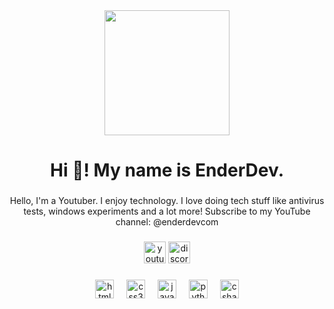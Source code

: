 <div align="center">
  <img height="200" src="https://yt3.googleusercontent.com/HeX9pkrolYwfDlfszDOOSkzjeKEWNn2bLNZkjND35qC5YR8JCA2eOYrL_AIFk9SkGdxVkvikAes=w1707-fcrop64=1,00005a57ffffa5a8-k-c0xffffffff-no-nd-rj"  />
</div>

###

<h1 align="center">Hi 👋! My name is EnderDev.</h1>

###

<p align="center">Hello, I'm a Youtuber. I enjoy technology. I love doing tech stuff like antivirus tests, windows experiments and a lot more! Subscribe to my YouTube channel: @enderdevcom</p>

###

<div align="center">
  <img src="https://img.shields.io/static/v1?message=Youtube&logo=youtube&label=&color=FF0000&logoColor=white&labelColor=&style=for-the-badge" height="35" alt="youtube logo"  />
  <img src="https://img.shields.io/static/v1?message=Discord&logo=discord&label=&color=7289DA&logoColor=white&labelColor=&style=for-the-badge" height="35" alt="discord logo"  />
</div>

###

<div align="center">
  <img src="https://cdn.jsdelivr.net/gh/devicons/devicon/icons/html5/html5-original.svg" height="30" alt="html5 logo"  />
  <img width="12" />
  <img src="https://cdn.jsdelivr.net/gh/devicons/devicon/icons/css3/css3-original.svg" height="30" alt="css3 logo"  />
  <img width="12" />
  <img src="https://cdn.jsdelivr.net/gh/devicons/devicon/icons/javascript/javascript-original.svg" height="30" alt="javascript logo"  />
  <img width="12" />
  <img src="https://cdn.jsdelivr.net/gh/devicons/devicon/icons/python/python-original.svg" height="30" alt="python logo"  />
  <img width="12" />
  <img src="https://cdn.jsdelivr.net/gh/devicons/devicon/icons/csharp/csharp-original.svg" height="30" alt="csharp logo"  />
</div>

###

